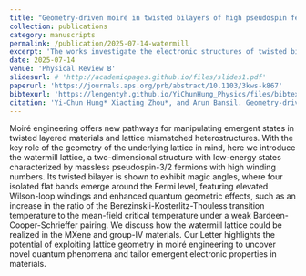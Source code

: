 ```yaml
---
title: "Geometry-driven moiré in twisted bilayers of high pseudospin fermions"
collection: publications
category: manuscripts
permalink: /publication/2025-07-14-watermill
excerpt: 'The works investigate the electronic structures of twisted bilayer systems with low-energystates with a high pseudospin structure.'
date: 2025-07-14
venue: 'Physical Review B'
slidesurl: # 'http://academicpages.github.io/files/slides1.pdf'
paperurl: 'https://journals.aps.org/prb/abstract/10.1103/3kws-k867'
bibtexurl: 'https://lengentyh.github.io/YiChunHung_Physics/files/bibtex_watermill.bib'
citation: 'Yi-Chun Hung* Xiaoting Zhou*, and Arun Bansil. Geometry-driven moiré in twisted bilayers of high pseudospin fermions <i>Phys. Rev. B 112</i>, L041403 (2025)'
---
```

Moiré engineering offers new pathways for manipulating emergent states in twisted layered materials and lattice mismatched heterostructures. With the key role of the geometry of the underlying lattice in mind, here we introduce the watermill lattice, a two-dimensional structure with low-energy states characterized by massless pseudospin-3/2 fermions with high winding numbers. Its twisted bilayer is shown to exhibit magic angles, where four isolated flat bands emerge around the Fermi level, featuring elevated Wilson-loop windings and enhanced quantum geometric effects, such as an increase in the ratio of the Berezinskii-Kosterlitz-Thouless transition temperature to the mean-field critical temperature under a weak Bardeen-Cooper-Schrieffer pairing. We discuss how the watermill lattice could be realized in the MXene and group-IV materials. Our Letter highlights the potential of exploiting lattice geometry in moiré engineering to uncover novel quantum phenomena and tailor emergent electronic properties in materials.
